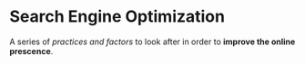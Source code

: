# Search Engine Optimization

A series of *practices and factors* to look after in order to **improve the online prescence**.

<!-- crowler, indexing

- Click-through rate (CTR), higher is better
- Search engine ranking page (SERP)
- Bounce (entering a page and immediately clicking the back button), lower is better
- Dwell time (the time spend by the user in the site until clicking the back button), the longer the better
- Session duration
- Pages per session
- Outbound links
- Accessibility (`alt` attribute on images, `aria` [Accessible Rich Internet Applications] attributes)
- Meta tags (description, author, featured image, canonical url)

how the page content loads (try to do it fast)

- client-side rendering (render the HTML with JS in client's browser SPA). At the start the page is empty, then it loads the structure and content from scripts. Google will (hopefully) run JS by searching 
Tradeoffs
good: Great UX (just after loading)
bad: Slow to meaningful content. Might confuse bots

- static generation:
1. build pages in advance
1. cache on CDN
Tradeoff
good: fast bot-friendly content
bad: data can get stale. Does not scale well.

- server-side rendering (render on demand), bots get fully rendered html on the initial request
tradeoff
good: bot-friently content
bad: slower. data fetching redundancy.

- incremental static regeneration (ISR)
tradeoff
good: fast, fresh, bot-friendly
bad: deployment complexity. Vendor lock-in

## Good content

## Semantic HTML

## Load content fast -->

<!-- https://www.youtube.com/watch?v=-B58GgsehKQ&ab_channel=Fireship -->
